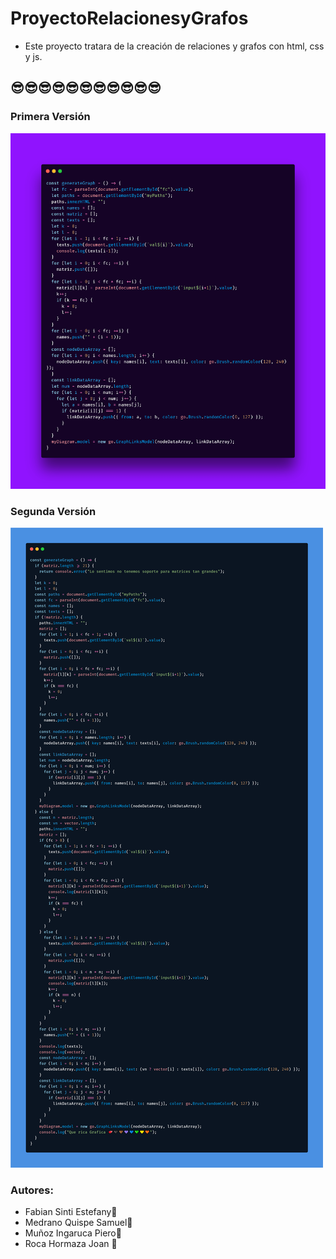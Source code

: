 # ProyectoRelacionesyGrafos
- Este proyecto tratara de la creación de relaciones y grafos con html, css y js.

## 😎😎😎😎😎😎😎😎😎😎😎

### Primera Versión

![fotoCodigo](./img/carbon.png)

### Segunda Versión

![fotoCodigo2](./img/screenCoding2.png)

### Autores:
- Fabian Sinti Estefany💙
- Medrano Quispe Samuel💚
- Muñoz Ingaruca Piero💛
- Roca Hormaza Joan 🧡

